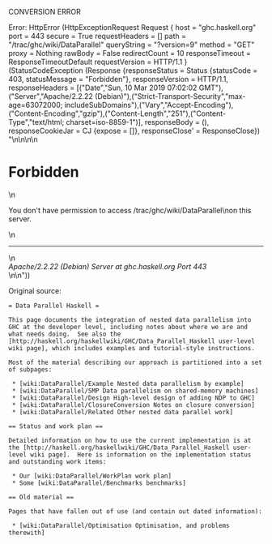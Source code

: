 CONVERSION ERROR

Error: HttpError (HttpExceptionRequest Request {
  host                 = "ghc.haskell.org"
  port                 = 443
  secure               = True
  requestHeaders       = []
  path                 = "/trac/ghc/wiki/DataParallel"
  queryString          = "?version=9"
  method               = "GET"
  proxy                = Nothing
  rawBody              = False
  redirectCount        = 10
  responseTimeout      = ResponseTimeoutDefault
  requestVersion       = HTTP/1.1
}
 (StatusCodeException (Response {responseStatus = Status {statusCode = 403, statusMessage = "Forbidden"}, responseVersion = HTTP/1.1, responseHeaders = [("Date","Sun, 10 Mar 2019 07:02:02 GMT"),("Server","Apache/2.2.22 (Debian)"),("Strict-Transport-Security","max-age=63072000; includeSubDomains"),("Vary","Accept-Encoding"),("Content-Encoding","gzip"),("Content-Length","251"),("Content-Type","text/html; charset=iso-8859-1")], responseBody = (), responseCookieJar = CJ {expose = []}, responseClose' = ResponseClose}) "<!DOCTYPE HTML PUBLIC \"-//IETF//DTD HTML 2.0//EN\">\n<html><head>\n<title>403 Forbidden</title>\n</head><body>\n<h1>Forbidden</h1>\n<p>You don't have permission to access /trac/ghc/wiki/DataParallel\non this server.</p>\n<hr>\n<address>Apache/2.2.22 (Debian) Server at ghc.haskell.org Port 443</address>\n</body></html>\n"))

Original source:

```trac
= Data Parallel Haskell =

This page documents the integration of nested data parallelism into GHC at the developer level, including notes about where we are and what needs doing.  See also the [http://haskell.org/haskellwiki/GHC/Data_Parallel_Haskell user-level wiki page], which includes examples and tutorial-style instructions.

Most of the material describing our approach is partitioned into a set of subpages:

 * [wiki:DataParallel/Example Nested data parallelism by example]
 * [wiki:DataParallel/SMP Data parallelism on shared-memory machines]
 * [wiki:DataParallel/Design High-level design of adding NDP to GHC]
 * [wiki:DataParallel/ClosureConversion Notes on closure conversion]
 * [wiki:DataParallel/Related Other nested data parallel work]

== Status and work plan ==

Detailed information on how to use the current implementation is at the [http://haskell.org/haskellwiki/GHC/Data_Parallel_Haskell user-level wiki page].  Here is information on the implementation status and outstanding work items:

 * Our [wiki:DataParallel/WorkPlan work plan]
 * Some [wiki:DataParallel/Benchmarks benchmarks]

== Old material ==

Pages that have fallen out of use (and contain out dated information):

 * [wiki:DataParallel/Optimisation Optimisation, and problems therewith]
```
